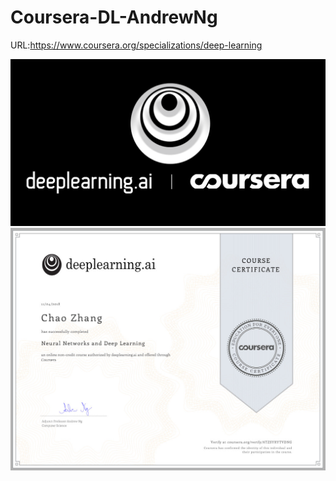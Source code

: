 # Coursera-DL-AndrewNg
URL:https://www.coursera.org/specializations/deep-learning

<div align=center><img src="https://github.com/Kiiiiii123/Coursera-DL-AndrewNg/blob/master/imgs/deeplearning.png"/></div>

<div align=center><img src="https://github.com/Kiiiiii123/Coursera-DL-AndrewNg/blob/master/imgs/certificate.jpg"/></div>
